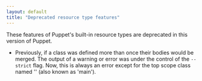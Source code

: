 ```yaml
---
layout: default
title: "Deprecated resource type features"
---
```



These features of Puppet's built-in resource types are deprecated in this version of Puppet.

* Previously, if a class was defined more than once their bodies would be merged. The output of a warning or error was under the control of the `--strict` flag. Now, this is always an error except for the top scope class named '' (also known as 'main').